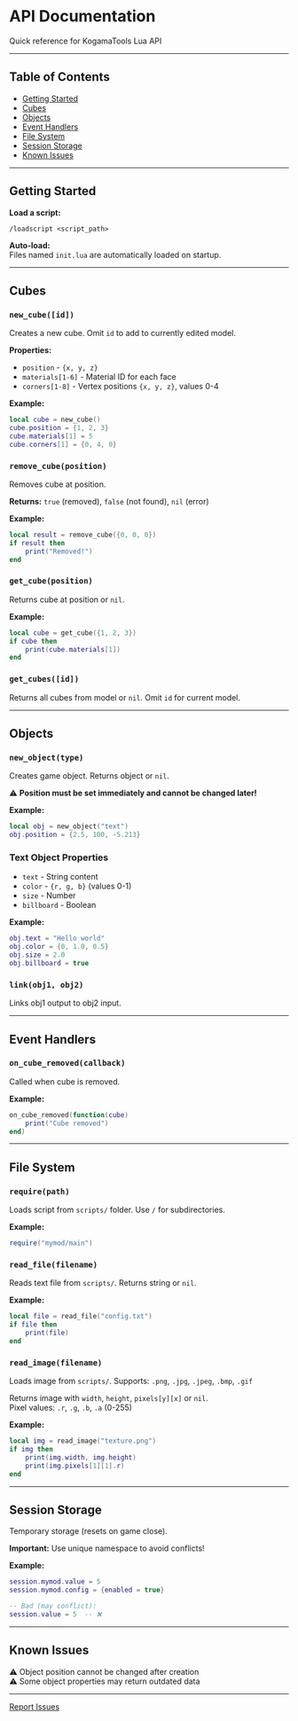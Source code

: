 # API Documentation

Quick reference for KogamaTools Lua API

---

## Table of Contents
- [Getting Started](#getting-started)
- [Cubes](#cubes)
- [Objects](#objects)
- [Event Handlers](#event-handlers)
- [File System](#file-system)
- [Session Storage](#session-storage)
- [Known Issues](#known-issues)

---

## Getting Started

**Load a script:**
```
/loadscript <script_path>
```

**Auto-load:**  
Files named `init.lua` are automatically loaded on startup.

---

## Cubes

### `new_cube([id])`

Creates a new cube. Omit `id` to add to currently edited model.

**Properties:**
- `position` - `{x, y, z}` 
- `materials[1-6]` - Material ID for each face
- `corners[1-8]` - Vertex positions `{x, y, z}`, values 0-4

**Example:**
```lua
local cube = new_cube()
cube.position = {1, 2, 3}
cube.materials[1] = 5
cube.corners[1] = {0, 4, 0}
```

### `remove_cube(position)`

Removes cube at position.

**Returns:** `true` (removed), `false` (not found), `nil` (error)

**Example:**
```lua
local result = remove_cube({0, 0, 0})
if result then
    print("Removed!")
end
```

### `get_cube(position)`

Returns cube at position or `nil`.

**Example:**
```lua
local cube = get_cube({1, 2, 3})
if cube then
    print(cube.materials[1])
end
```

### `get_cubes([id])`

Returns all cubes from model or `nil`. Omit `id` for current model.

---

## Objects

### `new_object(type)`

Creates game object. Returns object or `nil`.

⚠️ **Position must be set immediately and cannot be changed later!**

**Example:**
```lua
local obj = new_object("text")
obj.position = {2.5, 100, -5.213}
```

### Text Object Properties

- `text` - String content
- `color` - `{r, g, b}` (values 0-1)
- `size` - Number
- `billboard` - Boolean

**Example:**
```lua
obj.text = "Hello world"
obj.color = {0, 1.0, 0.5}
obj.size = 2.0
obj.billboard = true
```

### `link(obj1, obj2)`

Links obj1 output to obj2 input.

---

## Event Handlers

### `on_cube_removed(callback)`

Called when cube is removed.

**Example:**
```lua
on_cube_removed(function(cube)
    print("Cube removed")
end)
```

---

## File System

### `require(path)`

Loads script from `scripts/` folder. Use `/` for subdirectories.

**Example:**
```lua
require("mymod/main")
```

### `read_file(filename)`

Reads text file from `scripts/`. Returns string or `nil`.

**Example:**
```lua
local file = read_file("config.txt")
if file then
    print(file)
end
```

### `read_image(filename)`

Loads image from `scripts/`. Supports: `.png`, `.jpg`, `.jpeg`, `.bmp`, `.gif`

Returns image with `width`, `height`, `pixels[y][x]` or `nil`.  
Pixel values: `.r`, `.g`, `.b`, `.a` (0-255)

**Example:**
```lua
local img = read_image("texture.png")
if img then
    print(img.width, img.height)
    print(img.pixels[1][1].r)
end
```

---

## Session Storage

Temporary storage (resets on game close).

**Important:** Use unique namespace to avoid conflicts!

**Example:**
```lua
session.mymod.value = 5
session.mymod.config = {enabled = true}

-- Bad (may conflict):
session.value = 5  -- ❌
```

---

## Known Issues

⚠️ Object position cannot be changed after creation  
⚠️ Some object properties may return outdated data

---

[Report Issues](https://github.com/amuarte/kogama-lua-api/issues)
